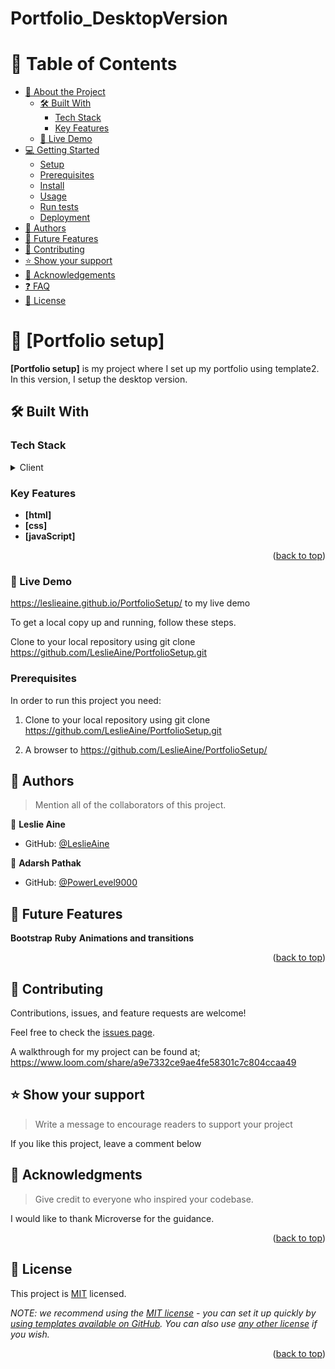 # Portfolio_DesktopVersion

<!-- TABLE OF CONTENTS -->

# 📗 Table of Contents

- [📖 About the Project](#about-project)
  - [🛠 Built With](#built-with)
    - [Tech Stack](#tech-stack)
    - [Key Features](#key-features)
  - [🚀 Live Demo](#live-demo)
- [💻 Getting Started](#getting-started)
  - [Setup](#setup)
  - [Prerequisites](#prerequisites)
  - [Install](#install)
  - [Usage](#usage)
  - [Run tests](#run-tests)
  - [Deployment](#triangular_flag_on_post-deployment)
- [👥 Authors](#authors)
- [🔭 Future Features](#future-features)
- [🤝 Contributing](#contributing)
- [⭐️ Show your support](#support)
- [🙏 Acknowledgements](#acknowledgements)
- [❓ FAQ](#faq)
- [📝 License](#license)

<!-- PROJECT DESCRIPTION -->

# 📖 [Portfolio setup] <a name="about-project"></a>


**[Portfolio setup]** is my project where I set up my portfolio using template2. In this version, I setup the desktop version.

## 🛠 Built With <a name="built-with"></a>

### Tech Stack <a name="tech-stack"></a>

<details>
  <summary>Client</summary>
  <ul>
    <li><a href="https://html.com/">html</a></li>
  </ul>
</details>

<!-- Features -->

### Key Features <a name="key-features"></a>

- **[html]**
- **[css]**
- **[javaScript]**

<p align="right">(<a href="#readme-top">back to top</a>)</p>

### 🚀 Live Demo <a name="live-demo"> </a>
  https://leslieaine.github.io/PortfolioSetup/ to my live demo
  



To get a local copy up and running, follow these steps.

Clone to your local repository using 
git clone https://github.com/LeslieAine/PortfolioSetup.git

### Prerequisites

In order to run this project you need:
1. Clone to your local repository using git clone https://github.com/LeslieAine/PortfolioSetup.git

2. A browser to https://github.com/LeslieAine/PortfolioSetup/


<!-- AUTHORS -->

## 👥 Authors <a name="authors"></a>

> Mention all of the collaborators of this project.

👤 **Leslie Aine**

- GitHub: [@LeslieAine](https://github.com/LeslieAine)

👤 **Adarsh Pathak**

- GitHub: [@PowerLevel9000](https://github.com/PowerLevel9000)

## 🔭 Future Features <a name="future-features"></a>

**Bootstrap**
**Ruby**
**Animations and transitions**

<p align="right">(<a href="#readme-top">back to top</a>)</p>


## 🤝 Contributing <a name="contributing"></a>

Contributions, issues, and feature requests are welcome!

Feel free to check the [issues page](../../issues/).

A walkthrough for my project can be found at;
https://www.loom.com/share/a9e7332ce9ae4fe58301c7c804ccaa49

<!-- SUPPORT -->

## ⭐️ Show your support <a name="support"></a>

> Write a message to encourage readers to support your project

If you like this project, leave a comment below


<!-- ACKNOWLEDGEMENTS -->

## 🙏 Acknowledgments <a name="acknowledgements"></a>

> Give credit to everyone who inspired your codebase.

I would like to thank Microverse for the guidance.

<p align="right">(<a href="#readme-top">back to top</a>)</p>



## 📝 License <a name="license"></a>

This project is [MIT](./LICENSE) licensed.

_NOTE: we recommend using the [MIT license](https://choosealicense.com/licenses/mit/) - you can set it up quickly by [using templates available on GitHub](https://docs.github.com/en/communities/setting-up-your-project-for-healthy-contributions/adding-a-license-to-a-repository). You can also use [any other license](https://choosealicense.com/licenses/) if you wish._

<p align="right">(<a href="#readme-top">back to top</a>)</p>
